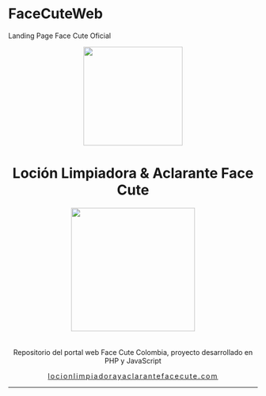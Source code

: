 # FaceCuteWeb
Landing Page Face Cute Oficial



<!DOCTYPE html>
<html>
<head>
</head>
<body>
	<div align="center">
		<img src="https://locionlimpiadorayaclarantefacecute.com/assets/img/logo.png" style="width: 200px;">
		<h1>Loción Limpiadora & Aclarante Face Cute</h1>
	</div>
	<div align="center">
          <div align="center">
		     <img src="https://locionlimpiadorayaclarantefacecute.com/assets/img/Combo.jpg" style="width: 250px;margin-bottom:20px">
	     </div>
		<p>Repositorio del portal web Face Cute Colombia, proyecto desarrollado en PHP y JavaScript</p>
        <a href="https://locionlimpiadorayaclarantefacecute.com" target="_blank" style="letter-spacing: 2px">locionlimpiadorayaclarantefacecute.com</a>
        <hr>
	</div>
</body>
</html>
